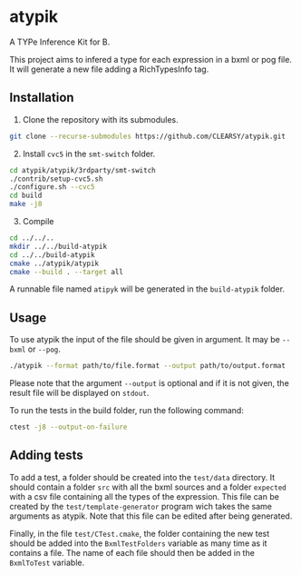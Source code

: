 # atypik

A TYPe Inference Kit for B.

This project aims to infered a type for each expression in a bxml or pog file. It will generate a new file adding a RichTypesInfo tag.

## Installation

1. Clone the repository with its submodules.

```bash
git clone --recurse-submodules https://github.com/CLEARSY/atypik.git
```

2. Install `cvc5` in the `smt-switch` folder.

```bash
cd atypik/atypik/3rdparty/smt-switch
./contrib/setup-cvc5.sh
./configure.sh --cvc5
cd build
make -j8
```

3. Compile 

```bash
cd ../../..
mkdir ../../build-atypik
cd ../../build-atypik
cmake ../atypik/atypik
cmake --build . --target all
```

A runnable file named `atipyk` will be generated in the `build-atypik` folder.

## Usage 

To use atypik the input of the file should be given in argument. It may be `--bxml` or `--pog`.

```bash
./atypik --format path/to/file.format --output path/to/output.format
```

Please note that the argument `--output` is optional and if it is not given, the result file will be displayed on `stdout`.

To run the tests in the build folder, run the following command:

```bash
ctest -j8 --output-on-failure
```

## Adding tests

To add a test, a folder should be created into the `test/data` directory. It should contain a folder `src` with all the bxml sources and a folder `expected` with a csv file containing all the types of the expression. This file can be created by the `test/template-generator` program wich takes the same arguments as atypik. Note that this file can be edited after being generated.

Finally, in the file `test/CTest.cmake`, the folder containing the new test should be added into the `BxmlTestFolders` variable as many time as it contains a file. The name of each file should then be added in the `BxmlToTest` variable. 




